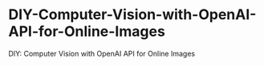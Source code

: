 # DIY-Computer-Vision-with-OpenAI-API-for-Online-Images
DIY: Computer Vision with OpenAI API for Online Images
